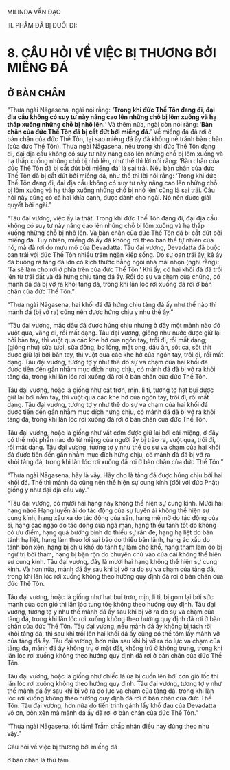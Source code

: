 MILINDA VẤN ĐẠO

III. PHẨM ĐÃ BỊ ĐUỔI ĐI:

# 8. CÂU HỎI VỀ VIỆC BỊ THƯƠNG BỞI MIỂNG ĐÁ

## Ở BÀN CHÂN

“Thưa ngài Nāgasena, ngài nói rằng: **‘Trong khi đức Thế Tôn đang đi, đại địa cầu không có suy tư này nâng cao lên những chỗ bị lõm xuống và hạ thấp xuống những chỗ bị nhô lên.**’ Và thêm nữa, ngài còn nói rằng: ‘**Bàn chân của đức Thế Tôn đã bị cắt đứt bởi miểng đá.**’ Về miểng đá đã rơi ở bàn chân của đức Thế Tôn, tại sao miểng đá ấy đã không né tránh bàn chân (của đức Thế Tôn). Thưa ngài Nāgasena, nếu trong khi đức Thế Tôn đang đi, đại địa cầu không có suy tư này nâng cao lên những chỗ bị lõm xuống và hạ thấp xuống những chỗ bị nhô lên, như thế thì lời nói rằng: ‘Bàn chân của đức Thế Tôn đã bị cắt đứt bởi miểng đá’ là sai trái. Nếu bàn chân của đức Thế Tôn đã bị cắt đứt bởi miểng đá, như thế thì lời nói rằng: ‘Trong khi đức Thế Tôn đang đi, đại địa cầu không có suy tư này nâng cao lên những chỗ bị lõm xuống và hạ thấp xuống những chỗ bị nhô lên’ cũng là sai trái. Câu hỏi này cũng có cả hai khía cạnh, được dành cho ngài. Nó nên được giải quyết bởi ngài.”

“Tâu đại vương, việc ấy là thật. Trong khi đức Thế Tôn đang đi, đại địa cầu không có suy tư này nâng cao lên những chỗ bị lõm xuống và hạ thấp xuống những chỗ bị nhô lên. Và bàn chân của đức Thế Tôn đã bị cắt đứt bởi miểng đá. Tuy nhiên, miểng đá ấy đã không rơi theo bản thể tự nhiên của nó, mà đã rơi do mưu mô của Devadatta. Tâu đại vương, Devadatta đã buộc oan trái với đức Thế Tôn nhiều trăm ngàn kiếp sống. Do sự oan trái ấy, kẻ ấy đã buông ra tảng đá lớn có kích thước bằng ngôi nhà mái nhọn (nghĩ rằng): ‘Ta sẽ làm cho rơi ở phía trên của đức Thế Tôn.’ Khi ấy, có hai khối đá đã trồi lên từ trái đất và đã hứng chịu tảng đá ấy. Rồi do sự va chạm của chúng, có mảnh đá đã bị vỡ ra khỏi tảng đá, trong khi lăn lóc rơi xuống đã rơi ở bàn chân của đức Thế Tôn.”

“Thưa ngài Nāgasena, hai khối đá đã hứng chịu tảng đá ấy như thế nào thì mảnh đá (bị vỡ ra) cũng nên được hứng chịu y như thế ấy.”

“Tâu đại vương, mặc dầu đã được hứng chịu nhưng ở đây một mảnh nào đó vuột qua, văng đi, rồi mất dạng. Tâu đại vương, giống như nước được giữ lại bởi bàn tay, thì vuột qua các khe hở của ngón tay, trôi đi, rồi mất dạng; (giống như) sữa tươi, sữa đông, bơ lỏng, mật ong, dầu ăn, sốt cá, sốt thịt được giữ lại bởi bàn tay, thì vuột qua các khe hở của ngón tay, trôi đi, rồi mất dạng. Tâu đại vương, tương tợ y như thế do sự va chạm của hai khối đá được tiến đến gần nhằm mục đích hứng chịu, có mảnh đá đã bị vỡ ra khỏi tảng đá, trong khi lăn lóc rơi xuống đã rơi ở bàn chân của đức Thế Tôn.

Tâu đại vương, hoặc là giống như cát trơn, mịn, li ti, tương tợ hạt bụi được giữ lại bởi nắm tay, thì vuột qua các khe hở của ngón tay, trôi đi, rồi mất dạng. Tâu đại vương, tương tợ y như thế do sự va chạm của hai khối đá được tiến đến gần nhằm mục đích hứng chịu, có mảnh đá đã bị vỡ ra khỏi tảng đá, trong khi lăn lóc rơi xuống đã rơi ở bàn chân của đức Thế Tôn.

Tâu đại vương, hoặc là giống như vắt cơm được giữ lại bởi cái miệng, ở đây có thể một phần nào đó từ miệng của người ấy bị trào ra, vuột qua, trôi đi, rồi mất dạng. Tâu đại vương, tương tợ y như thế do sự va chạm của hai khối đá được tiến đến gần nhằm mục đích hứng chịu, có mảnh đá đã bị vỡ ra khỏi tảng đá, trong khi lăn lóc rơi xuống đã rơi ở bàn chân của đức Thế Tôn.”

“Thưa ngài Nāgasena, hãy là vậy. Hãy cho là tảng đá được hứng chịu bởi hai khối đá. Thế thì mảnh đá cũng nên thể hiện sự cung kính (đối với đức Phật) giống y như đại địa cầu vậy.”

“Tâu đại vương, có mười hai hạng này không thể hiện sự cung kính. Mười hai hạng nào? Hạng luyến ái do tác động của sự luyến ái không thể hiện sự cung kính, hạng xấu xa do tác động của sân, hạng mê mờ do tác động của si, hạng cao ngạo do tác động của ngã mạn, hạng thiếu tánh tốt do không có ưu điểm, hạng quá bướng bỉnh do thiếu sự răn đe, hạng hạ liệt do bản tánh hạ liệt, hạng làm theo lời sai bảo do thiếu bản lãnh, hạng ác xấu do tánh bỏn xẻn, hạng bị chịu khổ do tánh tự làm cho khổ, hạng tham lam do bị ngự trị bởi tham, hạng bị bận rộn do chuyên chú vào của cải không thể hiện sự cung kính. Tâu đại vương, đây là mười hai hạng không thể hiện sự cung kính. Và hơn nữa, mảnh đá ấy sau khi bị vỡ ra do sự va chạm của tảng đá, trong khi lăn lóc rơi xuống không theo hướng quy định đã rơi ở bàn chân của đức Thế Tôn.

Tâu đại vương, hoặc là giống như hạt bụi trơn, mịn, li ti, bị gom lại bởi sức mạnh của cơn gió thì lăn lóc tung tóe không theo hướng quy định. Tâu đại vương, tương tợ y như thế mảnh đá ấy sau khi bị vỡ ra do sự va chạm của tảng đá, trong khi lăn lóc rơi xuống không theo hướng quy định đã rơi ở bàn chân của đức Thế Tôn. Tâu đại vương, nếu mảnh đá ấy không bị tách rời khỏi tảng đá, thì sau khi trồi lên hai khối đá ấy cũng có thể tóm lấy mảnh vỡ của tảng đá ấy. Tâu đại vương, hơn nữa sau khi bị vỡ ra do lực va chạm của tảng đá, mảnh đá ấy không trụ ở mặt đất, không trú ở không trung, trong khi lăn lóc rơi xuống không theo hướng quy định đã rơi ở bàn chân của đức Thế Tôn.

Tâu đại vương, hoặc là giống như chiếc lá úa bị cuốn lên bởi cơn gió lốc thì lăn lóc rơi xuống không theo hướng quy định. Tâu đại vương, tương tợ y như thế mảnh đá ấy sau khi bị vỡ ra do lực va chạm của tảng đá, trong khi lăn lóc rơi xuống không theo hướng quy định đã rơi ở bàn chân của đức Thế Tôn. Tâu đại vương, hơn nữa do tiến trình gánh lấy khổ đau của Devadatta vô ơn, bỏn xẻn mà mảnh đá ấy đã rơi ở bàn chân của đức Thế Tôn.”

“Thưa ngài Nāgasena, tốt lắm! Trẫm chấp nhận điều này đúng theo như vậy.”

Câu hỏi về việc bị thương bởi miếng đá

ở bàn chân là thứ tám.
